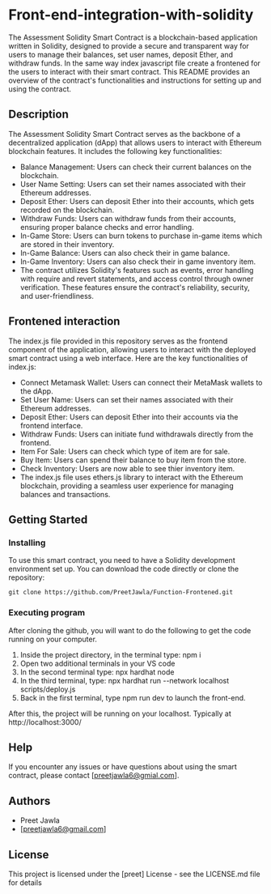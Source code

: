 # Front-end-integration-with-solidity

The Assessment Solidity Smart Contract is a blockchain-based application written in Solidity, designed to provide a secure and transparent way for users to manage their balances, set user names, deposit Ether, and withdraw funds. In the same way index javascript file create a frontened for the users to interact with their smart contract.
This README provides an overview of the contract's functionalities and instructions for setting up and using the contract.

## Description

The Assessment Solidity Smart Contract serves as the backbone of a decentralized application (dApp) that allows users to interact with Ethereum blockchain features. It includes the following key functionalities:

* Balance Management: Users can check their current balances on the blockchain.
* User Name Setting: Users can set their names associated with their Ethereum addresses.
* Deposit Ether: Users can deposit Ether into their accounts, which gets recorded on the blockchain.
* Withdraw Funds: Users can withdraw funds from their accounts, ensuring proper balance checks and error handling.
* In-Game Store: Users can burn tokens to purchase in-game items which are stored in their inventory.
* In-Game Balance: Users can also check their in game balance.
* In-Game Inventory: Users can also check their in game inventory item.
* The contract utilizes Solidity's features such as events, error handling with require and revert statements, and access control through owner verification. These features ensure the contract's reliability, security, and user-friendliness.

## Frontened interaction
The index.js file provided in this repository serves as the frontend component of the application, allowing users to interact with the deployed smart contract using a web interface. Here are the key functionalities of index.js:

* Connect Metamask Wallet: Users can connect their MetaMask wallets to the dApp.
* Set User Name: Users can set their names associated with their Ethereum addresses.
* Deposit Ether: Users can deposit Ether into their accounts via the frontend interface.
* Withdraw Funds: Users can initiate fund withdrawals directly from the frontend.
* Item For Sale: Users can check which type of item are for sale.
* Buy Item: Users can spend their balance to buy item from the store.
* Check Inventory: Users are now able to see thier inventory item.
* The index.js file uses ethers.js library to interact with the Ethereum blockchain, providing a seamless user experience for managing balances and transactions.

## Getting Started

### Installing

To use this smart contract, you need to have a Solidity development environment set up. You can download the code directly or clone the repository:
```
git clone https://github.com/PreetJawla/Function-Frontened.git
```
### Executing program

After cloning the github, you will want to do the following to get the code running on your computer.

1. Inside the project directory, in the terminal type: npm i
2. Open two additional terminals in your VS code
3. In the second terminal type: npx hardhat node
4. In the third terminal, type: npx hardhat run --network localhost scripts/deploy.js
5. Back in the first terminal, type npm run dev to launch the front-end.

After this, the project will be running on your localhost. 
Typically at http://localhost:3000/

## Help
If you encounter any issues or have questions about using the smart contract, please contact [preetjawla6@gmial.com].

## Authors

* Preet Jawla
* [preetjawla6@gmail.com]

## License

This project is licensed under the [preet] License - see the LICENSE.md file for details
